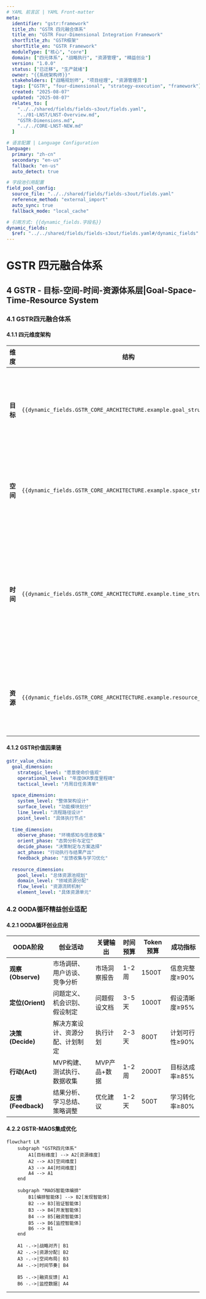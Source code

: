```yaml
---
# YAML 前言区 | YAML Front-matter
meta:
  identifier: "gstr:framework"
  title_zh: "GSTR 四元融合体系"
  title_en: "GSTR Four-Dimensional Integration Framework"
  shortTitle_zh: "GSTR框架"
  shortTitle_en: "GSTR Framework"
  moduleType: ["核心", "core"]
  domain: ["四元体系", "战略执行", "资源管理", "精益创业"]
  version: "1.0.0"
  status: ["已迁移", "生产就绪"]
  owner: "{{系统架构师}}"
  stakeholders: ["战略规划师", "项目经理", "资源管理员"]
  tags: ["GSTR", "four-dimensional", "strategy-execution", "framework"]
  created: "2025-08-07"
  updated: "2025-08-07"
  relates_to: [
    "../../shared/fields/fields-s3out/fields.yaml",
    "../01-LNST/LNST-Overview.md",
    "GSTR-Dimensions.md",
    "../../CORE-LNST-NEW.md"
  ]

# 语言配置 | Language Configuration
language:
  primary: "zh-cn"
  secondary: "en-us"
  fallback: "en-us"
  auto_detect: true

# 字段池引用配置
field_pool_config:
  source_file: "../../shared/fields/fields-s3out/fields.yaml"
  reference_method: "external_import"
  auto_sync: true
  fallback_mode: "local_cache"

# 引用方式: {{dynamic_fields.字段名}}
dynamic_fields:
  $ref: "../../shared/fields/fields-s3out/fields.yaml#/dynamic_fields"
---
```


# GSTR 四元融合体系

## 4 GSTR - 目标-空间-时间-资源体系层\|Goal-Space-Time-Resource System

### 4.1 GSTR四元融合体系

#### 4.1.1 四元维度架构

| 维度 | 结构 | 执行口诀 | 核心功能 | Token预算 | 创业价值 |
|------|------|----------|----------|-----------|----------|
| **目标** | `{{dynamic_fields.GSTR_CORE_ARCHITECTURE.example.goal_structure}}` | 战略定战局，战役调资源，战术胜战场 | 决策轴：对齐OKR，防资源散射 | {{dynamic_fields.GSTR_TOKEN_BUDGETS.example.goal_dimension}}T | 战略清晰度≥95% |
| **空间** | `{{dynamic_fields.GSTR_CORE_ARCHITECTURE.example.space_structure}}` | 体统筹，面调度，线驱动，点落实 | 载体轴：抽象→具象执行拓扑 | {{dynamic_fields.GSTR_TOKEN_BUDGETS.example.space_dimension}}T | 执行成功率≥{{dynamic_fields.NEURAL_FLOW_BUDGETS.example.problem_solving_rate}} |
| **时间** | `{{dynamic_fields.GSTR_CORE_ARCHITECTURE.example.time_structure}}` | 观察全域，定位破局，决策聚能，行动释能，反馈进化 | 节奏轴：OODA闭环，灭决策延迟 | {{dynamic_fields.GSTR_TOKEN_BUDGETS.example.time_dimension}}T | 迭代速度≥{{dynamic_fields.INTEGRATED_TOKEN_BUDGET_CONTROL.example.optimization_target.efficiency_gain}} |
| **资源** | `{{dynamic_fields.GSTR_CORE_ARCHITECTURE.example.resource_structure}}` | 池定量，域调度，流驱动，元落实 | 动能轴：资源调度，阻熵增扩散 | {{dynamic_fields.GSTR_TOKEN_BUDGETS.example.resource_dimension}}T | 资源效率≥{{dynamic_fields.GSTR_TOKEN_BUDGETS.business_impact.business_value}} |

#### 4.1.2 GSTR价值因果链

```yaml
gstr_value_chain:
  goal_dimension:
    strategic_level: "愿景使命价值观"
    operational_level: "年度OKR季度里程碑"
    tactical_level: "月周日任务清单"
    
  space_dimension:
    system_level: "整体架构设计"
    surface_level: "功能模块划分"
    line_level: "流程路径设计"
    point_level: "具体执行节点"
    
  time_dimension:
    observe_phase: "环境感知与信息收集"
    orient_phase: "态势分析与定位"
    decide_phase: "决策制定与方案选择"
    act_phase: "行动执行与结果产出"
    feedback_phase: "反馈收集与学习优化"
    
  resource_dimension:
    pool_level: "总体资源池规划"
    domain_level: "领域资源分配"
    flow_level: "资源流转机制"
    element_level: "具体资源单元"
```

### 4.2 OODA循环精益创业适配

#### 4.2.1 OODA循环创业应用

| OODA阶段 | 创业活动 | 关键输出 | 时间预算 | Token预算 | 成功指标 |
|----------|----------|----------|----------|-----------|----------|
| **观察(Observe)** | 市场调研、用户访谈、竞争分析 | 市场洞察报告 | 1-2周 | 1500T | 信息完整度≥90% |
| **定位(Orient)** | 问题定义、机会识别、假设制定 | 问题假设文档 | 3-5天 | 1000T | 假设清晰度≥95% |
| **决策(Decide)** | 解决方案设计、资源分配、计划制定 | 执行计划 | 2-3天 | 800T | 计划可行性≥90% |
| **行动(Act)** | MVP构建、测试执行、数据收集 | MVP产品+数据 | 1-2周 | 2000T | 目标达成率≥85% |
| **反馈(Feedback)** | 结果分析、学习总结、策略调整 | 优化建议 | 1-2天 | 500T | 学习转化率≥80% |

#### 4.2.2 GSTR-MAOS集成优化

```mermaid
flowchart LR
    subgraph "GSTR四元体系"
        A1[目标维度] --> A2[资源维度]
        A2 --> A3[空间维度]
        A3 --> A4[时间维度]
        A4 --> A1
    end
    
    subgraph "MAOS智能体编排"
        B1[编排智能体] --> B2[发现智能体]
        B2 --> B3[验证智能体]
        B3 --> B4[开发智能体]
        B4 --> B5[融资智能体]
        B5 --> B6[监控智能体]
        B6 --> B1
    end
    
    A1 -.->|战略对齐| B1
    A2 -.->|资源分配| B2
    A3 -.->|空间布局| B3
    A4 -.->|时间节奏| B4
    
    B5 -.->|融资反馈| A1
    B6 -.->|监控数据| A4
```

---